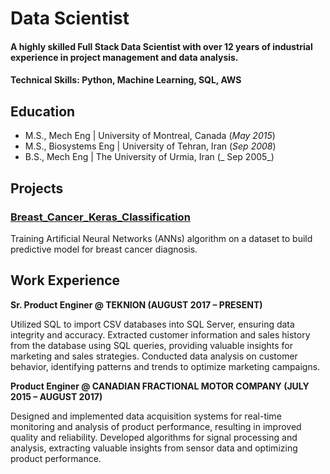 # Data Scientist

#### A highly skilled Full Stack Data Scientist with over 12 years of industrial experience in project management and data analysis.

#### Technical Skills: Python, Machine Learning, SQL, AWS 

## Education
- M.S., Mech Eng	| University of Montreal, Canada (_May 2015_)	 
- M.S., Biosystems Eng	| University of Tehran, Iran (_Sep 2008_)	 			        		
- B.S., Mech Eng | The University of Urmia, Iran (_ Sep 2005_)

## Projects
### [Breast_Cancer_Keras_Classification](https://nbviewer.org/github/keivan84f/Breast_Cancer_Keras_Classification/blob/84b9e2e63b0599709e1c1579cab44a8419038977/Breast_Cancer_Keras_Classification.ipynb)
Training Artificial Neural Networks (ANNs) algorithm on a dataset to build predictive model for breast cancer diagnosis.

## Work Experience
**Sr. Product Enginer @ TEKNION (AUGUST 2017 – PRESENT)**

Utilized SQL to import CSV databases into SQL Server, ensuring data integrity and accuracy. Extracted customer information and sales history from the database using SQL queries, providing valuable insights for marketing and sales strategies. Conducted data analysis on customer behavior, identifying patterns and trends to optimize marketing campaigns. 

**Product Enginer @ CANADIAN FRACTIONAL MOTOR COMPANY (JULY 2015 – AUGUST 2017)**

Designed and implemented data acquisition systems for real-time monitoring and analysis of product performance, resulting in improved quality and reliability. Developed algorithms for signal processing and analysis, extracting valuable insights from sensor data and optimizing product performance.


